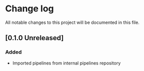 # Change log
All notable changes to this project will be documented in this file.

## [0.1.0 Unreleased]

### Added
- Imported pipelines from internal pipelines repository
